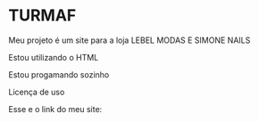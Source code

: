 # TURMAF
Meu projeto é um site para a loja LEBEL MODAS E SIMONE NAILS

Estou utilizando o HTML

Estou progamando sozinho

Licença de uso

Esse e o link do meu site: 



